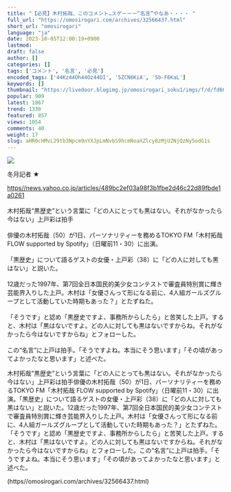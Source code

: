 ```yaml
---
title: "【必見】木村拓哉、このコメント…スゲーーー“名言”やなあ・・・・ "
full_url: "https://omosirogari.com/archives/32566437.html"
short_url: "omosirogari"
language: "ja"
date: 2023-10-05T12:00:19+0900
lastmod: 
draft: false
author: []
categories: []
tags: ['コメント', '名言', '必見']
encoded_tags: ['44Kz44Oh44Oz44OI', '5ZCN6KiA', '5b-F6KaL']
keywords: []
thumbnail: "https://livedoor.blogimg.jp/omosirogari_soku1/imgs/f/d/fd60eea7.jpg"
popular: 909
latest: 1867
trend: 1330
featured: 857
views: 1054
comments: 40
weight: 17
slug: aHR0cHMvL29tb3Npcm9nYXJpLmNvbS9hcmNoaXZlcy8zMjU2NjQzNy5odG1s
---
```


![](https://livedoor.blogimg.jp/omosirogari_soku1/imgs/f/d/fd60eea7.jpg)

<div><p>冬月記者 ★ </p><a target='_blank' href='https//news.yahoo.co.jp/articles/489bc2ef03a98f3b1fbe2d46c22d89fbde1a0261'>https//news.yahoo.co.jp/articles/489bc2ef03a98f3b1fbe2d46c22d89fbde1a0261</a> <br> <br> 木村拓哉“黒歴史”という言葉に「どの人にとっても黒はない。それがなかったら今はない」上戸彩は拍手 <br> <br> 俳優の木村拓哉（50）が1日、パーソナリティーを務めるTOKYO FM「木村拓哉 FLOW supported by Spotify」（日曜前11・30）に出演。 <br> <br> 「黒歴史」について語るゲストの女優・上戸彩（38）に「どの人に対しても黒はない」と説いた。 <br> <br> 12歳だった1997年、第7回全日本国民的美少女コンテストで審査員特別賞に輝き芸能界入りした上戸。木村は「女優さんって形になる前に、4人組ガールズグループとして活動していた時期もあった？」とたずねた。 <br> <br> 「そうです」と認め「黒歴史ですよ、事務所からしたら」と苦笑した上戸。すると、木村は「黒はないですよ。どの人に対しても黒はないですからね。それがなかったら今はないですからね」とフォローした。 <br> <br> この“名言”に上戸は拍手。「そうですよね。本当にそう思います」「その頃があってよかったなと思います」と述べた。 <p>木村拓哉“黒歴史”という言葉に「どの人にとっても黒はない。それがなかったら今はない」上戸彩は拍手俳優の木村拓哉（50）が1日、パーソナリティーを務めるTOKYO FM「木村拓哉 FLOW supported by Spotify」（日曜前11・30）に出演。「黒歴史」について語るゲストの女優・上戸彩（38）に「どの人に対しても黒はない」と説いた。12歳だった1997年、第7回全日本国民的美少女コンテストで審査員特別賞に輝き芸能界入りした上戸。木村は「女優さんって形になる前に、4人組ガールズグループとして活動していた時期もあった？」とたずねた。「そうです」と認め「黒歴史ですよ、事務所からしたら」と苦笑した上戸。すると、木村は「黒はないですよ。どの人に対しても黒はないですからね。それがなかったら今はないですからね」とフォローした。この“名言”に上戸は拍手。「そうですよね。本当にそう思います」「その頃があってよかったなと思います」と述べた。</p></div>

(https//omosirogari.com/archives/32566437.html)
